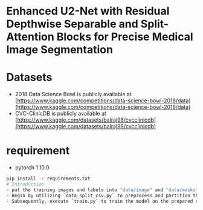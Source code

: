 # Enhanced U2-Net with Residual Depthwise Separable and Split-Attention Blocks for Precise Medical Image Segmentation 
# Datasets
- 2018 Data Science Bowl is publicly available at [https://www.kaggle.com/competitions/data-science-bowl-2018/data](https://www.kaggle.com/competitions/data-science-bowl-2018/data)
- CVC-ClinicDB is publicly available at [https://www.kaggle.com/datasets/balraj98/cvcclinicdb](https://www.kaggle.com/datasets/balraj98/cvcclinicdb)
# requirement
- pytorch 1.10.0
```bash
pip install -r requirements.txt
# Introduction
- put the training images and labels into "data/image" and "data/masks" respectively.
- Begin by utilizing `data_split_csv.py` to preprocess and partition the dataset.  
- Subsequently, execute `train.py` to train the model on the prepared data.
